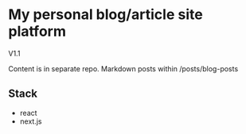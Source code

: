 # My personal blog/article site platform

V1.1

Content is in separate repo. Markdown posts within /posts/blog-posts

## Stack

* react
* next.js
